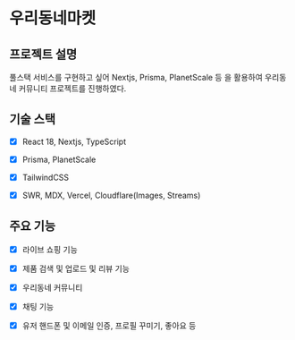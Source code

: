 # 우리동네마켓

## 프로젝트 설명

풀스택 서비스를 구현하고 싶어 Nextjs, Prisma, PlanetScale 등 을 활용하여 우리동네 커뮤니티 프로젝트를 진행하였다.

## 기술 스택

* [X] React 18, Nextjs, TypeScript

* [X] Prisma, PlanetScale

* [X] TailwindCSS

* [X] SWR, MDX, Vercel, Cloudflare(Images, Streams)


## 주요 기능

* [X] 라이브 쇼핑 기능

* [X] 제품 검색 및 업로드 및 리뷰 기능

* [X] 우리동네 커뮤니티

* [X] 채팅 기능

* [X] 유저 핸드폰 및 이메일 인증, 프로필 꾸미기, 좋아요 등
